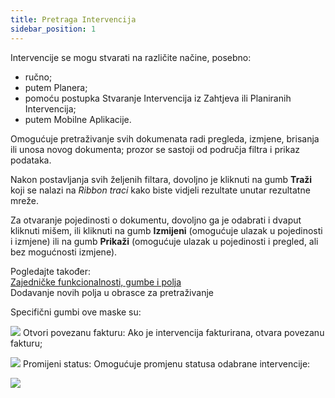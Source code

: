 ```yaml
---
title: Pretraga Intervencija
sidebar_position: 1
---
```


Intervencije se mogu stvarati na različite načine, posebno:
-	ručno;
-	putem Planera;
-	pomoću postupka Stvaranje Intervencija iz Zahtjeva ili Planiranih Intervencija;
-	putem Mobilne Aplikacije.

Omogućuje pretraživanje svih dokumenata radi pregleda, izmjene, brisanja ili unosa novog dokumenta; prozor se sastoji od područja filtra i prikaz podataka.

Nakon postavljanja svih željenih filtara, dovoljno je kliknuti na gumb **Traži** koji se nalazi na *Ribbon traci* kako biste vidjeli rezultate unutar rezultatne mreže.

Za otvaranje pojedinosti o dokumentu, dovoljno ga je odabrati i dvaput kliknuti mišem, ili kliknuti na gumb **Izmijeni** (omogućuje ulazak u pojedinosti i izmjene) ili na gumb **Prikaži** (omogućuje ulazak u pojedinosti i pregled, ali bez mogućnosti izmjene).

Pogledajte također:  
[Zajedničke funkcionalnosti, gumbe i polja](/docs/guide/common)  
Dodavanje novih polja u obrasce za pretraživanje

Specifični gumbi ove maske su:

![](/img/neutral/common/open.png) Otvori povezanu fakturu: Ako je intervencija fakturirana, otvara povezanu fakturu;

![](/img/neutral/common/edit.png) Promijeni status: Omogućuje promjenu statusa odabrane intervencije:

![](/img/it-it/project-management/intervention/change.png)

